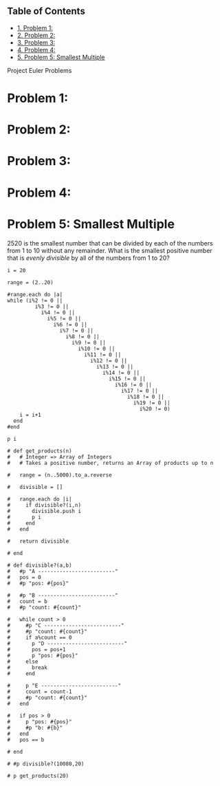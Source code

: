 <div id="table-of-contents">
<h2>Table of Contents</h2>
<div id="text-table-of-contents">
<ul>
<li><a href="#sec-1">1. Problem 1:</a></li>
<li><a href="#sec-2">2. Problem 2:</a></li>
<li><a href="#sec-3">3. Problem 3:</a></li>
<li><a href="#sec-4">4. Problem 4:</a></li>
<li><a href="#sec-5">5. Problem 5: Smallest Multiple</a></li>
</ul>
</div>
</div>

Project Euler Problems

# Problem 1:<a id="sec-1" name="sec-1"></a>

# Problem 2:<a id="sec-2" name="sec-2"></a>

# Problem 3:<a id="sec-3" name="sec-3"></a>

# Problem 4:<a id="sec-4" name="sec-4"></a>

# Problem 5: Smallest Multiple<a id="sec-5" name="sec-5"></a>

2520 is the smallest number that can be divided by each of the numbers 
from 1 to 10 without any remainder. What is the smallest positive number that
is *evenly divisible* by all of the numbers from 1 to 20?

    i = 20
    
    range = (2..20)
    
    #range.each do |a|
    while (i%2 != 0 ||
             i%3 != 0 ||
               i%4 != 0 ||
                 i%5 != 0 ||
                   i%6 != 0 ||
                     i%7 != 0 ||
                       i%8 != 0 ||
                         i%9 != 0 ||
                           i%10 != 0 ||
                             i%11 != 0 ||
                               i%12 != 0 ||
                                 i%13 != 0 ||
                                   i%14 != 0 ||
                                     i%15 != 0 ||
                                       i%16 != 0 ||
                                         i%17 != 0 ||
                                           i%18 != 0 ||
                                             i%19 != 0 ||
                                               i%20 != 0) 
        i = i+1
      end
    #end
    
    p i
    
    # def get_products(n)
    #   # Integer => Array of Integers
    #   # Takes a positive number, returns an Array of products up to n
    
    #   range = (n..5000).to_a.reverse
    
    #   divisible = []
    
    #   range.each do |i|
    #     if divisible?(i,n)
    #       divisible.push i
    #       p i
    #     end
    #   end
    
    #   return divisible
    
    # end
    
    # def divisible?(a,b)
    #   #p "A -------------------------"
    #   pos = 0
    #   #p "pos: #{pos}"
    
    #   #p "B -------------------------"
    #   count = b
    #   #p "count: #{count}"
    
    #   while count > 0
    #     #p "C -------------------------"
    #     #p "count: #{count}"
    #     if a%count == 0
    #       p "D -------------------------"
    #       pos = pos+1
    #       p "pos: #{pos}"
    #     else
    #       break
    #     end
    
    #     p "E -------------------------"
    #     count = count-1
    #     #p "count: #{count}"
    #   end
    
    #   if pos > 0
    #     p "pos: #{pos}"
    #     #p "b: #{b}"
    #   end
    #   pos == b
    
    # end
    
    # #p divisible?(10080,20)
    
    # p get_products(20)
